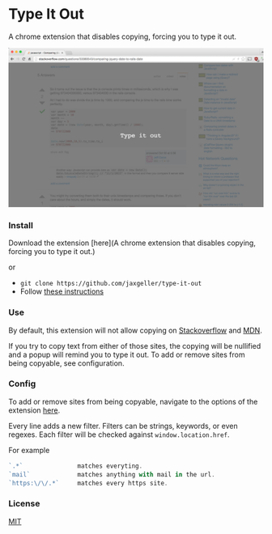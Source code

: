 # Type It Out

A chrome extension that disables copying, forcing you to type it out.

<img src="https://github.com/jaxgeller/type-it-out/blob/master/examples/screens/overlay.png" alt="Type it out screenshot">

### Install

Download the extension [here](A chrome extension that disables copying, forcing you to type it out.)

or

+ `git clone https://github.com/jaxgeller/type-it-out`
+ Follow [these instructions](https://developer.chrome.com/extensions/getstarted#unpacked)

### Use

By default, this extension will not allow copying on [Stackoverflow](http://stackoverflow.com/questions/) and [MDN](https://developer.mozilla.org/en-US/docs/Web).

If you try to copy text from either of those sites, the copying will be nullified and a popup will remind you to type it out. To add or remove sites from being copyable, see configuration.

### Config

To add or remove sites from being copyable, navigate to the options of the extension [here](chrome://extensions/?options=cakjfpgihbciegpnmholbaafghdbngjp).

Every line adds a new filter. Filters can be strings, keywords, or even regexes. Each filter will be checked against `window.location.href`.

For example

```javascript
`.*`               matches everyting.
`mail`             matches anything with mail in the url.
`https:\/\/.*`     matches every https site.
```

### License
[MIT](https://github.com/jaxgeller/type-it-out/blob/master/LICENSE)
